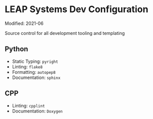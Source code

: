 # LEAP Systems Dev Configuration

Modified: 2021-06

Source control for all development tooling and templating

## Python
 - Static Typing: `pyright`
 - Linting: `flake8`
 - Formatting: `autopep8`
 - Documentation: `sphinx`

## CPP
 - Linting: `cpplint`
 - Documentation: `Doxygen`
